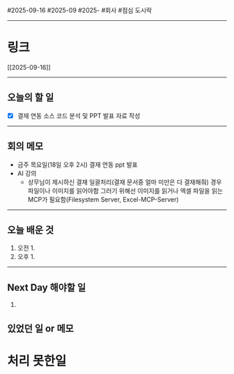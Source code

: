 #2025-09-16 #2025-09 #2025- 
#회사 #점심 도시락

------
# 링크 
[[2025-09-16]]

---
## 오늘의 할 일
- [x] 결재 연동 소스 코드 분석 및 PPT 발표 자료 작성
---
## 회의 메모
- 금주 목요일(18일 오후 2시) 결재 연동 ppt 발표
- AI 강의 
    - 상무님이 제시하신 결재 일괄처리(결재 문서중 얼마 미만은 다 결재해줘) 경우 파일이나 이미지를 읽어야함 그러기 위해선 이미지를 읽거나 엑셀 파일을 읽는 MCP가 필요함(Filesystem Server, Excel-MCP-Server)
---
## 오늘 배운 것
1. 오전
    1. 
2. 오후
    1. 
---
## Next Day 해야할 일
1. 


## 있었던 일 or 메모


# 처리 못한일